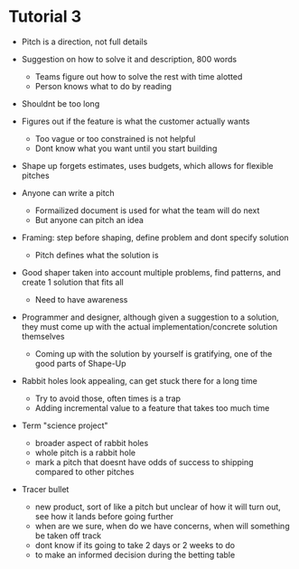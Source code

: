 # Tutorial 3

- Pitch is a direction, not full details
- Suggestion on how to solve it and description, 800 words
	- Teams figure out how to solve the rest with time alotted
	- Person knows what to do by reading
- Shouldnt be too long
- Figures out if the feature is what the customer actually wants
	- Too vague or too constrained is not helpful
	- Dont know what you want until you start building

- Shape up forgets estimates, uses budgets, which allows for flexible pitches

- Anyone can write a pitch
	- Formailized document is used for what the team will do next
	- But anyone can pitch an idea

- Framing: step before shaping, define problem and dont specify solution
	- Pitch defines what the solution is

- Good shaper taken into account multiple problems, find patterns, and create 1 solution that fits all
	- Need to have awareness

- Programmer and designer, although given a suggestion to a solution, they must come up with the actual implementation/concrete solution themselves
	- Coming up with the solution by yourself is gratifying, one of the good parts of Shape-Up

- Rabbit holes look appealing, can get stuck there for a long time
	- Try to avoid those, often times is a trap
	- Adding incremental value to a feature that takes too much time

- Term "science project"
	- broader aspect of rabbit holes
	- whole pitch is a rabbit hole
	- mark a pitch that doesnt have odds of success to shipping compared to other pitches

- Tracer bullet
	- new product, sort of like a pitch but unclear of how it will turn out, see how it lands before going further
	- when are we sure, when do we have concerns, when will something be taken off track
	- dont know if its going to take 2 days or 2 weeks to do
	- to make an informed decision during the betting table 